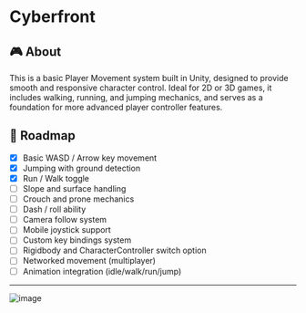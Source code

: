 # Cyberfront
## 🎮 About

This is a basic Player Movement system built in Unity, designed to provide smooth and responsive character control. Ideal for 2D or 3D games, it includes walking, running, and jumping mechanics, and serves as a foundation for more advanced player controller features.


## 🧭 Roadmap

* [x] Basic WASD / Arrow key movement
* [x] Jumping with ground detection
* [x] Run / Walk toggle
* [ ] Slope and surface handling
* [ ] Crouch and prone mechanics
* [ ] Dash / roll ability
* [ ] Camera follow system
* [ ] Mobile joystick support
* [ ] Custom key bindings system
* [ ] Rigidbody and CharacterController switch option
* [ ] Networked movement (multiplayer)
* [ ] Animation integration (idle/walk/run/jump)

---

 
![image](https://github.com/user-attachments/assets/811cc7f5-5698-4bcc-b1d1-497fa31739e5)

 

